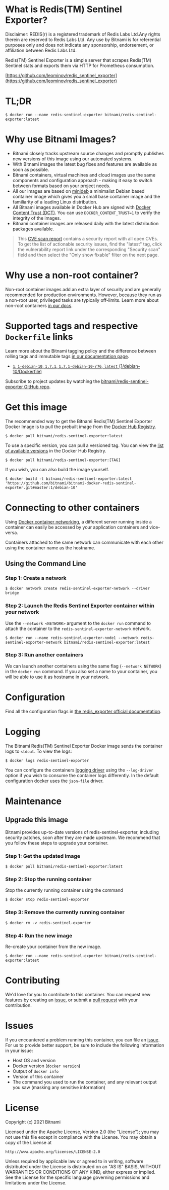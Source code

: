 # What is Redis(TM) Sentinel Exporter?

Disclaimer: REDIS(r) is a registered trademark of Redis Labs Ltd.Any rights therein are reserved to Redis Labs Ltd. Any use by Bitnami is for referential purposes only and does not indicate any sponsorship, endorsement, or affiliation between Redis Labs Ltd.

Redis(TM) Sentinel Exporter is a simple server that scrapes Redis(TM) Sentinel stats and exports them via HTTP for Prometheus consumption.

[https://github.com/leominov/redis_sentinel_exporter](https://github.com/leominov/redis_sentinel_exporter)

# TL;DR

```console
$ docker run --name redis-sentinel-exporter bitnami/redis-sentinel-exporter:latest
```

# Why use Bitnami Images?

* Bitnami closely tracks upstream source changes and promptly publishes new versions of this image using our automated systems.
* With Bitnami images the latest bug fixes and features are available as soon as possible.
* Bitnami containers, virtual machines and cloud images use the same components and configuration approach - making it easy to switch between formats based on your project needs.
* All our images are based on [minideb](https://github.com/bitnami/minideb) a minimalist Debian based container image which gives you a small base container image and the familiarity of a leading Linux distribution.
* All Bitnami images available in Docker Hub are signed with [Docker Content Trust (DCT)](https://docs.docker.com/engine/security/trust/content_trust/). You can use `DOCKER_CONTENT_TRUST=1` to verify the integrity of the images.
* Bitnami container images are released daily with the latest distribution packages available.


> This [CVE scan report](https://quay.io/repository/bitnami/redis-sentinel-exporter?tab=tags) contains a security report with all open CVEs. To get the list of actionable security issues, find the "latest" tag, click the vulnerability report link under the corresponding "Security scan" field and then select the "Only show fixable" filter on the next page.

# Why use a non-root container?

Non-root container images add an extra layer of security and are generally recommended for production environments. However, because they run as a non-root user, privileged tasks are typically off-limits. Learn more about non-root containers [in our docs](https://docs.bitnami.com/tutorials/work-with-non-root-containers/).

# Supported tags and respective `Dockerfile` links

Learn more about the Bitnami tagging policy and the difference between rolling tags and immutable tags [in our documentation page](https://docs.bitnami.com/tutorials/understand-rolling-tags-containers/).


* [`1`, `1-debian-10`, `1.7.1`, `1.7.1-debian-10-r76`, `latest` (1/debian-10/Dockerfile)](https://github.com/bitnami/bitnami-docker-redis-sentinel-exporter/blob/1.7.1-debian-10-r76/1/debian-10/Dockerfile)

Subscribe to project updates by watching the [bitnami/redis-sentinel-exporter GitHub repo](https://github.com/bitnami/bitnami-docker-redis-sentinel-exporter).

# Get this image

The recommended way to get the Bitnami Redis(TM) Sentinel Exporter Docker Image is to pull the prebuilt image from the [Docker Hub Registry](https://hub.docker.com/r/bitnami/redis-sentinel-exporter).

```console
$ docker pull bitnami/redis-sentinel-exporter:latest
```

To use a specific version, you can pull a versioned tag. You can view the [list of available versions](https://hub.docker.com/r/bitnami/redis-sentinel-exporter/tags/) in the Docker Hub Registry.

```console
$ docker pull bitnami/redis-sentinel-exporter:[TAG]
```

If you wish, you can also build the image yourself.

```console
$ docker build -t bitnami/redis-sentinel-exporter:latest 'https://github.com/bitnami/bitnami-docker-redis-sentinel-exporter.git#master:1/debian-10'
```

# Connecting to other containers

Using [Docker container networking](https://docs.docker.com/engine/userguide/networking/), a different server running inside a container can easily be accessed by your application containers and vice-versa.

Containers attached to the same network can communicate with each other using the container name as the hostname.

## Using the Command Line

### Step 1: Create a network

```console
$ docker network create redis-sentinel-exporter-network --driver bridge
```

### Step 2: Launch the Redis Sentinel Exporter container within your network

Use the `--network <NETWORK>` argument to the `docker run` command to attach the container to the `redis-sentinel-exporter-network` network.

```console
$ docker run --name redis-sentinel-exporter-node1 --network redis-sentinel-exporter-network bitnami/redis-sentinel-exporter:latest
```

### Step 3: Run another containers

We can launch another containers using the same flag (`--network NETWORK`) in the `docker run` command. If you also set a name to your container, you will be able to use it as hostname in your network.


# Configuration

Find all the configuration flags in [the redis_exporter official documentation](https://github.com/oliver006/redis_exporter#flags).

# Logging

The Bitnami Redis(TM) Sentinel Exporter Docker image sends the container logs to `stdout`. To view the logs:

```console
$ docker logs redis-sentinel-exporter
```

You can configure the containers [logging driver](https://docs.docker.com/engine/admin/logging/overview/) using the `--log-driver` option if you wish to consume the container logs differently. In the default configuration docker uses the `json-file` driver.

# Maintenance

## Upgrade this image

Bitnami provides up-to-date versions of redis-sentinel-exporter, including security patches, soon after they are made upstream. We recommend that you follow these steps to upgrade your container.

### Step 1: Get the updated image

```console
$ docker pull bitnami/redis-sentinel-exporter:latest
```

### Step 2: Stop the running container

Stop the currently running container using the command

```console
$ docker stop redis-sentinel-exporter
```

### Step 3: Remove the currently running container

```console
$ docker rm -v redis-sentinel-exporter
```

### Step 4: Run the new image

Re-create your container from the new image.

```console
$ docker run --name redis-sentinel-exporter bitnami/redis-sentinel-exporter:latest
```

# Contributing

We'd love for you to contribute to this container. You can request new features by creating an [issue](https://github.com/bitnami/bitnami-docker-redis-sentinel-exporter/issues), or submit a [pull request](https://github.com/bitnami/bitnami-docker-redis-sentinel-exporter/pulls) with your contribution.

# Issues

If you encountered a problem running this container, you can file an [issue](https://github.com/bitnami/bitnami-docker-redis-sentinel-exporter/issues/new). For us to provide better support, be sure to include the following information in your issue:

- Host OS and version
- Docker version (`docker version`)
- Output of `docker info`
- Version of this container
- The command you used to run the container, and any relevant output you saw (masking any sensitive information)

# License
Copyright (c) 2021 Bitnami

Licensed under the Apache License, Version 2.0 (the "License");
you may not use this file except in compliance with the License.
You may obtain a copy of the License at

    http://www.apache.org/licenses/LICENSE-2.0

Unless required by applicable law or agreed to in writing, software
distributed under the License is distributed on an "AS IS" BASIS,
WITHOUT WARRANTIES OR CONDITIONS OF ANY KIND, either express or implied.
See the License for the specific language governing permissions and
limitations under the License.
